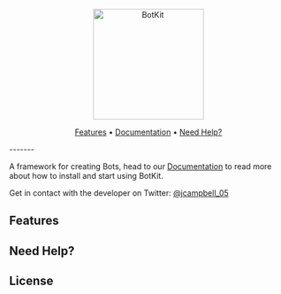 <p align="center">
<img alt="BotKit" src="https://jcampbell05.github.io/BotKit.js/Images/Logo.png" height="200" />
</p>

<p align="center">
  <a href="#features">Features</a> &bull;
  <a href="https://github.com/jcampbell05/BotKit.js/wiki">Documentation</a> &bull;
  <a href="#need-help">Need Help?</a> 
</p>
-------

A framework for creating Bots, head to our [Documentation](https://github.com/jcampbell05/BotKit.js/wiki) to read more about how to install and start using BotKit.

Get in contact with the developer on Twitter: [@jcampbell_05](https://twitter.com/jcampbell_05)

## Features

## Need Help?

## License
